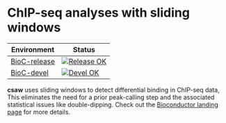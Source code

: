 # ChIP-seq analyses with sliding windows

|Environment|Status|
|---|---|
|[BioC-release](https://bioconductor.org/packages/release/bioc/html/csaw.html)|[![Release OK](https://bioconductor.org/shields/build/release/bioc/csaw.svg)](http://bioconductor.org/checkResults/release/bioc-LATEST/csaw/)|
|[BioC-devel](https://bioconductor.org/packages/devel/bioc/html/csaw.html)|[![Devel OK](https://bioconductor.org/shields/build/devel/bioc/csaw.svg)](http://bioconductor.org/checkResults/devel/bioc-LATEST/csaw/)|

**csaw** uses sliding windows to detect differential binding in ChIP-seq data,
This eliminates the need for a prior peak-calling step and the associated statistical issues like double-dipping. 
Check out the [Bioconductor landing page](https://bioconductor.org/packages/csaw) for more details.
